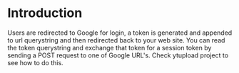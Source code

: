 # Introduction #

Users are redirected to Google for login, a token is generated and appended to url querystring and then redirected back to your web site. You can read the token querystring and exchange that token for a session token by sending a POST request to one of Google URL's. Check ytupload project to see how to do this.

